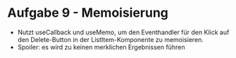 # Aufgabe 9 - Memoisierung

- Nutzt useCallback und useMemo, um den Eventhandler für den Klick auf den Delete-Button in der ListItem-Komponente zu memoisieren.
- Spoiler: es wird zu keinen merklichen Ergebnissen führen
